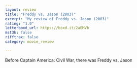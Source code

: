 ```yaml
---
layout: review
title: "Freddy vs. Jason (2003)"
excerpt: "My review of Freddy vs. Jason (2003)"
rating: "1.0"
letterboxd_url: https://boxd.it/2aEMVb
mst3k: false
rifftrax: false
category: movie_review

---
```


Before Captain America: Civil War, there was Freddy vs. Jason